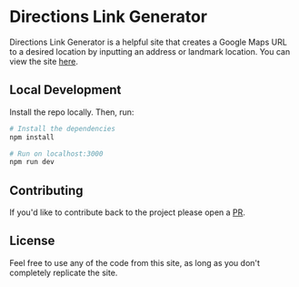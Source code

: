# Directions Link Generator

Directions Link Generator is a helpful site that creates a Google Maps URL to a desired location by inputting an address or landmark location. You can view the site [here](https://directionslinkgenerator.com).

## Local Development

Install the repo locally. Then, run:

```bash
# Install the dependencies
npm install

# Run on localhost:3000
npm run dev
```

## Contributing

If you'd like to contribute back to the project please open a [PR](https://github.com/blakewilson/directions-link-generator/compare).

## License

Feel free to use any of the code from this site, as long as you don't completely replicate the site.

